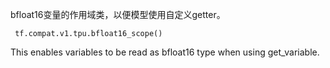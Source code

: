 bfloat16变量的作用域类，以便模型使用自定义getter。

```
 tf.compat.v1.tpu.bfloat16_scope() 
```

This enables variables to be read as bfloat16 type when using get_variable.

